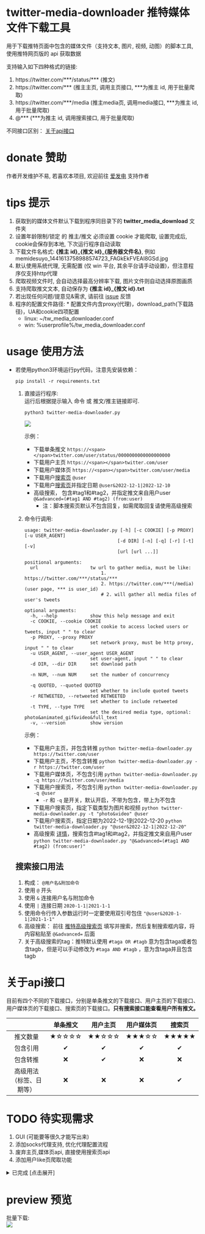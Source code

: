 # twitter-media-downloader 推特媒体文件下载工具

用于下载推特页面中包含的媒体文件（支持文本, 图片, 视频, 动图）的脚本工具, 使用推特网页版的 api 获取数据

支持输入如下四种格式的链接:

1. https://<span></span>twitter.com/\*\*\*/status/\*\*\* (推文)
2. https://<span></span>twitter.com/\*\*\* (推主主页, 调用主页接口, \*\*\*为推主 id, 用于批量爬取)
3. https://<span></span>twitter.com/\*\*\*/media (推主media页, 调用media接口, \*\*\*为推主 id, 用于批量爬取)
4. @\*\*\* (\*\*\*为推主 id, 调用搜索接口, 用于批量爬取)

不同接口区别： [关于api接口](#关于api接口)

# donate 赞助

作者开发维护不易, 若喜欢本项目, 欢迎前往 [爱发电](https://afdian.net/@mengzonefire) 支持作者

# tips 提示

1. 获取到的媒体文件默认下载到程序同目录下的 **twitter_media_download** 文件夹
2. 设置年龄限制/锁定 的 推主/推文 必须设置 cookie 才能爬取, 设置完成后, cookie会保存到本地, 下次运行程序自动读取
3. 下载文件名格式: **{推主 id}\_{推文 id}\_{服务器文件名}**, 例如 memidesuyo_1441613758988574723_FAGkEkFVEAI8GSd.jpg
4. 默认使用系统代理, 无需配置 (仅 win 平台, 其余平台请手动设置)，但注意程序仅支持http代理
5. 爬取视频文件时, 会自动选择最高分辨率下载, 图片文件则自动选择原图画质
6. 支持爬取推文文本, 自动保存为 **{推主 id}\_{推文 id}.txt**
7. 若出现任何问题/提意见&需求, 请前往 [issue](https://github.com/mengzonefire/twitter-media-downloader/issues) 反馈
8. 程序的配置文件路径: * 配置文件内含proxy(代理)，download_path(下载路径)，UA和cookie四项配置
    * linux: ~/tw_media_downloader.conf
    * win: %userprofile%/tw_media_downloader.conf

# usage 使用方法

* 若使用python3环境运行py代码，注意先安装依赖：

    ```
    pip install -r requirements.txt
    ```

  1. 直接运行程序:  
  运行后根据提示输入 命令 或 推文/推主链接即可.
      ```
      python3 twitter-media-downloader.py
      ```
      <img src="https://pic.rmb.bdstatic.com/bjh/08934029f23df12817604a44d48fb01d.png">
      
      示例：
       * 下载单条推文 ```https://<span></span>twitter.com/user/status/0000000000000000000```
       * 下载用户主页 ```https://<span></span>twitter.com/user```
       * 下载用户媒体页 ```https://<span></span>twitter.com/user/media```
       * 下载用户[搜索页](#搜索接口用法) ```@user```  
       * 下载用户[搜索页](#搜索接口用法)并指定日期 ```@user&2022-12-1|2022-12-10```  
       * 高级搜索， 包含#tag1和#tag2，并指定推文来自用户user ```@&advanced=(#tag1 AND #tag2) (from:user)```  
         * 注：脚本搜索页默认不包含回复，如需爬取回复请使用高级搜索
  2. 命令行调用:
       ```
       usage: twitter-media-downloader.py [-h] [-c COOKIE] [-p PROXY] [-u USER_AGENT]
                                         [-d DIR] [-n] [-q] [-r] [-t] [-v]
                                         [url [url ...]]

       positional arguments:
         url                   tw url to gather media, must be like:
                                   1. https://twitter.com/***/status/***
                                   2. https://twitter.com/***(/media) (user page, *** is user_id)
                                   # 2. will gather all media files of user's tweets

       optional arguments:
         -h, --help            show this help message and exit
         -c COOKIE, --cookie COOKIE
                               set cookie to access locked users or tweets, input " " to clear
         -p PROXY, --proxy PROXY
                               set network proxy, must be http proxy, input " " to clear
         -u USER_AGENT, --user_agent USER_AGENT
                               set user-agent, input " " to clear
         -d DIR, --dir DIR     set download path
      
         -n NUM, --num NUM     set the number of concurrency
      
         -q QUOTED, --quoted QUOTED
                               set whether to include quoted tweets
         -r RETWEETED, --retweeted RETWEETED
                               set whether to include retweeted
         -t TYPE, --type TYPE  
                               set the desired media type, optional: photo&animated_gif&video&full_text
         -v, --version         show version
       ```
      示例：
       * 下载用户主页，并包含转推 `python twitter-media-downloader.py https://twitter.com/user`
       * 下载用户主页，不包含转推 `python twitter-media-downloader.py -r https://twitter.com/user`
       * 下载用户媒体页，不包含引用 `python twitter-media-downloader.py -q https://twitter.com/user/media`
       * 下载用户搜索页，不包含引用 `python twitter-media-downloader.py -q @user`
         * `-r` 和 `-q` 是开关，默认开启，不带为包含，带上为不包含
       * 下载用户搜索页，指定下载类型为图片和视频 `python twitter-media-downloader.py -t "photo&video" @user`
       * 下载用户搜索页，指定日期为2022-12-1到2022-12-20 `python twitter-media-downloader.py "@user&2022-12-1|2022-12-20"`
       * 高级搜索 [详情](#搜索接口用法)，搜索包含#tag1和#tag2，并指定推文来自用户user `python twitter-media-downloader.py "@&advanced=(#tag1 AND #tag2) (from:user)"`
   
   ## 搜索接口用法
   1. 构成： `@用户名&附加命令`
   2. 使用 `@` 开头
   3. 使用 `&` 连接用户名与附加命令
   4. 使用 `|` 连接日期 `2020-1-1|2021-1-1`
   5. 使用命令行传入参数运行时一定要使用双引号包住 `"@user&2020-1-1|2021-1-1"`
   6. 高级搜索： 前往 [推特高级搜索页](https://twitter.com/search-advanced?f=live) 填写并搜索，然后复制搜索框内容，将内容粘贴至 `@&advanced=` 后面
   7. 关于高级搜索的tag：推特默认使用 `#taga OR #tagb` 意为包含taga或者包含tagb，但是可以手动修改为 `#taga AND #tagb` ，意为含taga并且包含tagb
    

# 关于api接口
目前有四个不同的下载接口，分别是单条推文的下载接口、用户主页的下载接口、用户媒体页的下载接口、搜索页的下载接口。**只有搜索接口能查看用户所有推文。**  

|                               | 单条推文 | 用户主页 | 用户媒体页 | 搜索页 |
| :---------------------------: | :------: | :------: | :--------: | :----: |
|           推文数量            |  ★☆☆☆☆   |  ★★☆☆☆   |   ★★★☆☆    | ★★★★★  |
|           包含引用            |    ✔     |    ✔     |     ✔      |   ✔    |
|           包含转推            |    ❌     |    ✔     |     ❌      |   ❌    |
| 高级用法<br/>（标签、日期等） |    ❌     |    ❌     |     ❌      |   ✔    |


# TODO 待实现需求

1. GUI (可能要等很久才能写出来)
2. 添加socks代理支持, 优化代理配置流程
3. 废弃主页,媒体页api, 直接使用搜索页api
4. 添加用户like页爬取功能

<details>
<summary>已完成 [点击展开]</summary>
<ol><li>支持 cmd 传参调用</li><li>支持爬取视频/动图文件</li><li>支持批量爬取推主所有媒体</li><li>下载进度显示</li><li>分模块重构代码方便后续开发</li><li>支持手动设置 UA 和代理</li><li>支持设置 cookie 用于爬取锁推</li><li>完善程序错误 log 导出 (完成, 现会在崩溃后写入完整 log 到文件)</li><li>批量爬取时输出进度记录, 并在程序异常退出重启后导入进度继续下载 (废弃)</li><li>在文件名前添加推文 id, 方便定位推文</li><li>支持自定义下载路径</li><li>提供推文 id 转推文 url 功能</li><li>提供语言设置(中/英), 翻译text.py提示文本和readme 页面</li><li>退出时保存 UA/代理/cookie 到配置文件, 下次运行程序自动读取设置</li><li>在直接运行程序的交互模式下加入 cookie,下载路径,代理的设置命令</li><li>添加自动更新功能&amp;CI 自动编译</li><li>废弃推文 id 转 url 功能, 并将下载文件的格式设置为: {推主 id}_{推文 id}_{服务器文件名} (方便定位推文 url)</li><li>添加自定义关键字/正则表达式, 提取推文中的 url 链接 (废弃, 由 TODO#23 替代)</li><li>添加媒体文件的筛选提取功能(例如 仅图片, 仅视频)</li><li>添加推主转载推文的媒体提取功能 (废弃, 转载推文没有独立的获取接口)</li><li>优化启动逻辑, 启动时网络检查失败不再强制跳出程序</li><li>下载文件时跳过目标路径下已存在的文件, 避免重复下载</li><li>添加爬取推文文本内容的功能(可选参数)</li><li>使用多线程并发下载多个文件, 提高下载速度(可选线程并发数)</li><li>已知 UserMedia api 会把已删除的推文一起返回, 占用 count, 导致爬取内容不完整, 尝试修复</li><li>支持输入空配置项(例如cookie设置), 用于重置对应配置 (完成, cookie, proxy, ua均已支持)</li><li>配置cookie时添加完整的cookie校验, 防止输错cookie导致接口返回403 (已修复, 其实是正则写错导致cookie解析错误)</li><li>userMedia接口老是缺数据, 将批量爬取的逻辑改为从userMedia提取tw_id, 然后丢到singlePageTask去执行 (已修复, 实际问题为部分用户/推文有年龄限制, 需要设置cookie才能正常访问, 1.2.3版本已加入提示)</li><li>直接运行模式下, 完善操作提示, 照顾小白</li></ol>
</details>

# preview 预览

批量下载:  
<img src="https://pic.rmb.bdstatic.com/bjh/e7bb8983c155712b6175e99f9f66ff35.png">
